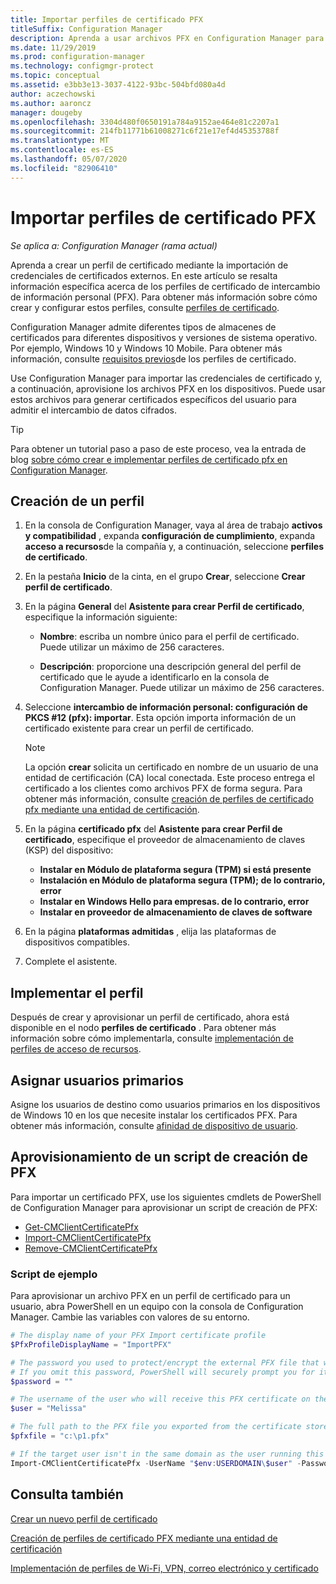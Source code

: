 ```yaml
---
title: Importar perfiles de certificado PFX
titleSuffix: Configuration Manager
description: Aprenda a usar archivos PFX en Configuration Manager para generar certificados específicos del usuario que admitan el intercambio de datos cifrados.
ms.date: 11/29/2019
ms.prod: configuration-manager
ms.technology: configmgr-protect
ms.topic: conceptual
ms.assetid: e3bb3e13-3037-4122-93bc-504bfd080a4d
author: aczechowski
ms.author: aaroncz
manager: dougeby
ms.openlocfilehash: 3304d480f0650191a784a9152ae464e81c2207a1
ms.sourcegitcommit: 214fb11771b61008271c6f21e17ef4d45353788f
ms.translationtype: MT
ms.contentlocale: es-ES
ms.lasthandoff: 05/07/2020
ms.locfileid: "82906410"
---
```

# <a name="import-pfx-certificate-profiles"></a>Importar perfiles de certificado PFX

*Se aplica a: Configuration Manager (rama actual)*

Aprenda a crear un perfil de certificado mediante la importación de credenciales de certificados externos. En este artículo se resalta información específica acerca de los perfiles de certificado de intercambio de información personal (PFX). Para obtener más información sobre cómo crear y configurar estos perfiles, consulte [perfiles de certificado](../../protect/deploy-use/introduction-to-certificate-profiles.md).

Configuration Manager admite diferentes tipos de almacenes de certificados para diferentes dispositivos y versiones de sistema operativo. Por ejemplo, Windows 10 y Windows 10 Mobile. Para obtener más información, consulte [requisitos previos](../../protect/plan-design/prerequisites-for-certificate-profiles.md)de los perfiles de certificado.

Use Configuration Manager para importar las credenciales de certificado y, a continuación, aprovisione los archivos PFX en los dispositivos. Puede usar estos archivos para generar certificados específicos del usuario para admitir el intercambio de datos cifrados.

> [!TIP]  
> Para obtener un tutorial paso a paso de este proceso, vea la entrada de blog [sobre cómo crear e implementar perfiles de certificado pfx en Configuration Manager](https://docs.microsoft.com/archive/blogs/karanrustagi/how-to-create-and-deploy-pfx-certificate-profiles-in-configuration-manager).  

## <a name="create-a-profile"></a>Creación de un perfil

1. En la consola de Configuration Manager, vaya al área de trabajo **activos y compatibilidad** , expanda **configuración de cumplimiento**, expanda **acceso a recursos**de la compañía y, a continuación, seleccione **perfiles de certificado**.

1. En la pestaña **Inicio** de la cinta, en el grupo **Crear**, seleccione **Crear perfil de certificado**.

1. En la página **General** del **Asistente para crear Perfil de certificado**, especifique la información siguiente:  

    - **Nombre**: escriba un nombre único para el perfil de certificado. Puede utilizar un máximo de 256 caracteres.  

    - **Descripción**: proporcione una descripción general del perfil de certificado que le ayude a identificarlo en la consola de Configuration Manager. Puede utilizar un máximo de 256 caracteres.  

1. Seleccione **intercambio de información personal: configuración de PKCS #12 (pfx): importar**. Esta opción importa información de un certificado existente para crear un perfil de certificado.

    > [!NOTE]
    > La opción **crear** solicita un certificado en nombre de un usuario de una entidad de certificación (CA) local conectada. Este proceso entrega el certificado a los clientes como archivos PFX de forma segura. Para obtener más información, consulte [creación de perfiles de certificado pfx mediante una entidad de certificación](create-pfx-certificate-profiles.md).

1. En la página **certificado pfx** del **Asistente para crear Perfil de certificado**, especifique el proveedor de almacenamiento de claves (KSP) del dispositivo:

    - **Instalar en Módulo de plataforma segura (TPM) si está presente**  
    - **Instalación en Módulo de plataforma segura (TPM); de lo contrario, error**
    - **Instalar en Windows Hello para empresas. de lo contrario, error**
    - **Instalar en proveedor de almacenamiento de claves de software**

1. En la página **plataformas admitidas** , elija las plataformas de dispositivos compatibles.

1. Complete el asistente.

## <a name="deploy-the-profile"></a>Implementar el perfil

Después de crear y aprovisionar un perfil de certificado, ahora está disponible en el nodo **perfiles de certificado** . Para obtener más información sobre cómo implementarla, consulte [implementación de perfiles de acceso de recursos](../../protect/deploy-use/deploy-wifi-vpn-email-cert-profiles.md).

## <a name="assign-primary-users"></a>Asignar usuarios primarios

Asigne los usuarios de destino como usuarios primarios en los dispositivos de Windows 10 en los que necesite instalar los certificados PFX. Para obtener más información, consulte [afinidad de dispositivo de usuario](../../apps/deploy-use/link-users-and-devices-with-user-device-affinity.md).

## <a name="provision-a-create-pfx-script"></a>Aprovisionamiento de un script de creación de PFX

Para importar un certificado PFX, use los siguientes cmdlets de PowerShell de Configuration Manager para aprovisionar un script de creación de PFX:

- [Get-CMClientCertificatePfx](https://docs.microsoft.com/powershell/module/configurationmanager/get-cmclientcertificatepfx?view=sccm-ps)
- [Import-CMClientCertificatePfx](https://docs.microsoft.com/powershell/module/configurationmanager/import-cmclientcertificatepfx?view=sccm-ps)
- [Remove-CMClientCertificatePfx](https://docs.microsoft.com/powershell/module/configurationmanager/remove-cmclientcertificatepfx?view=sccm-ps)

### <a name="example-script"></a>Script de ejemplo

Para aprovisionar un archivo PFX en un perfil de certificado para un usuario, abra PowerShell en un equipo con la consola de Configuration Manager. Cambie las variables con valores de su entorno.

``` PowerShell
# The display name of your PFX Import certificate profile
$PfxProfileDisplayName = "ImportPFX"

# The password you used to protect/encrypt the external PFX file that was created/exported from your certificate storage provider
# If you omit this password, PowerShell will securely prompt you for it. You can specify it as a parameter for process automation.
$password = ""

# The username of the user who will receive this PFX certificate on their device
$user = "Melissa"

# The full path to the PFX file you exported from the certificate store
$pfxfile = "c:\p1.pfx"

# If the target user isn't in the same domain as the user running this script, specify a different domain
Import-CMClientCertificatePfx -UserName "$env:USERDOMAIN\$user" -Password (ConvertTo-SecureString -String $password -AsPlainText -Force) -CertificateProfilePfx (Get-CMCertificateProfilePfx -Fast -Name $PfxProfileDisplayName) -Path $pfxfile
```

## <a name="see-also"></a>Consulta también

[Crear un nuevo perfil de certificado](../../protect/deploy-use/create-certificate-profiles.md)

[Creación de perfiles de certificado PFX mediante una entidad de certificación](create-pfx-certificate-profiles.md)

[Implementación de perfiles de Wi-Fi, VPN, correo electrónico y certificado](../../protect/deploy-use/deploy-wifi-vpn-email-cert-profiles.md)
